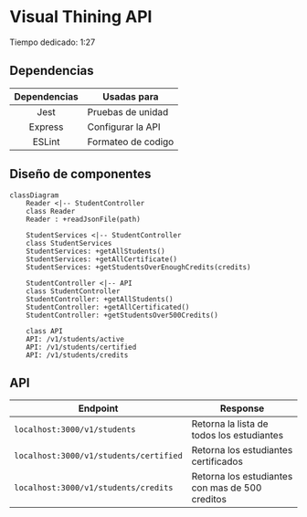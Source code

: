 # Visual Thining API

Tiempo dedicado: 1:27

## Dependencias

| Dependencias | Usadas para        |
| :----------: | ------------------ |
|     Jest     | Pruebas de unidad  |
|   Express    | Configurar la API  |
|    ESLint    | Formateo de codigo |

## Diseño de componentes

```mermaid
classDiagram
    Reader <|-- StudentController
    class Reader
    Reader : +readJsonFile(path)

    StudentServices <|-- StudentController
    class StudentServices
    StudentServices: +getAllStudents()
    StudentServices: +getAllCertificate()
    StudentServices: +getStudentsOverEnoughCredits(credits)

    StudentController <|-- API
    class StudentController
    StudentController: +getAllStudents()
    StudentController: +getAllCertificated()
    StudentController: +getStudentsOver500Credits()

    class API
    API: /v1/students/active
    API: /v1/students/certified
    API: /v1/students/credits

```

## API

| Endpoint                               | Response                                        |
| -------------------------------------- | ----------------------------------------------- |
| `localhost:3000/v1/students`           | Retorna la lista de todos los estudiantes       |
| `localhost:3000/v1/students/certified` | Retorna los estudiantes certificados            |
| `localhost:3000/v1/students/credits`   | Retorna los estudiantes con mas de 500 creditos |
